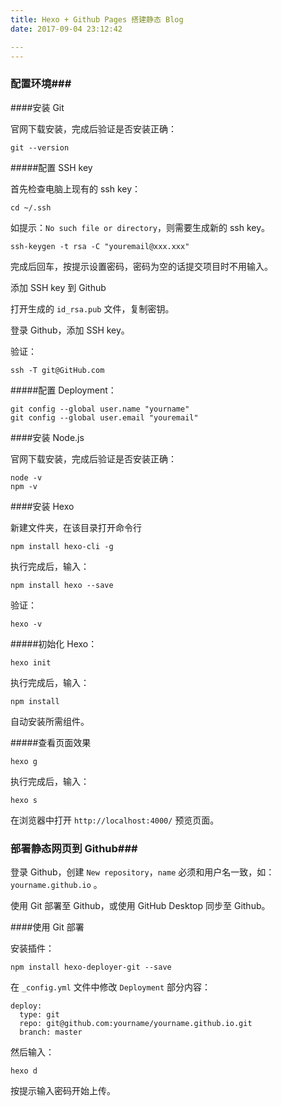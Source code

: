 ```yaml
---
title: Hexo + Github Pages 搭建静态 Blog
date: 2017-09-04 23:12:42

​---
---
```


### 配置环境###

####安装 Git

官网下载安装，完成后验证是否安装正确：

```
git --version
```

#####配置 SSH key

首先检查电脑上现有的 ssh key：

```
cd ~/.ssh
```

如提示：`No such file or directory`，则需要生成新的 ssh key。

```
ssh-keygen -t rsa -C "youremail@xxx.xxx"
```

完成后回车，按提示设置密码，密码为空的话提交项目时不用输入。

添加 SSH key 到 Github

打开生成的 `id_rsa.pub`  文件，复制密钥。

登录 Github，添加 SSH key。

验证：

```
ssh -T git@GitHub.com
```

#####配置 Deployment：

```
git config --global user.name "yourname"
git config --global user.email "youremail"
```



####安装 Node.js

官网下载安装，完成后验证是否安装正确：

``` 
node -v
npm -v
```



####安装 Hexo

新建文件夹，在该目录打开命令行

```
npm install hexo-cli -g
```

执行完成后，输入：

```
npm install hexo --save
```

验证：

```
hexo -v
```



#####初始化 Hexo：

```
hexo init
```

执行完成后，输入：

```
npm install
```

自动安装所需组件。



#####查看页面效果

```
hexo g
```

执行完成后，输入：

```
hexo s
```

在浏览器中打开 `http://localhost:4000/`  预览页面。



### 部署静态网页到 Github###

登录 Github，创建 `New repository`，`name` 必须和用户名一致，如：`yourname.github.io` 。

使用 Git 部署至 Github，或使用 GitHub Desktop 同步至 Github。



####使用 Git 部署

安装插件：

```
npm install hexo-deployer-git --save
```

在 `_config.yml`  文件中修改 `Deployment`  部分内容：

```
deploy:
  type: git
  repo: git@github.com:yourname/yourname.github.io.git
  branch: master
```

然后输入：

```
hexo d
```

按提示输入密码开始上传。​

